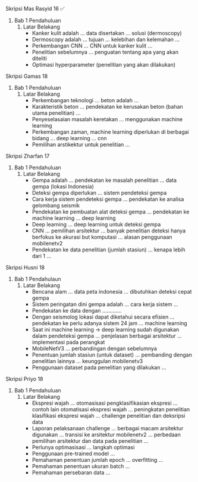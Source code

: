Skripsi Mas Rasyid 16 ✅
1. Bab 1 Pendahuluan
	1. Latar Belakang
	   - Kanker kulit adalah ... data disertakan ... solusi (dermoscopy)
	   - Dermoscopy adalah ... tujuan ... kelebihan dan kelemahan ... 
	   - Perkembangan CNN ... CNN untuk kanker kulit ... 
	   - Penelitian sebelumnya ... penguatan tentang apa yang akan diteliti
	   - Optimasi hyperparameter (penelitian yang akan dilakukan)

Skripsi Gamas 18
1. Bab 1 Pendahuluan
	1. Latar Belakang
	   - Perkembangan teknologi ... beton adalah ...
	   - Karakteristik beton ... pendekatan ke kerusakan beton (bahan utama penelitian) ...
	   - Penyeselasaian masalah keretakan ... menggunakan machine learning
	   - Perkembangan zaman, machine learning diperlukan di berbagai bidang ... deep learning ... cnn 
	   - Pemilihan arstikektur untuk penelitian ... 

Skripsi Zharfan 17
1. Bab 1 Pendahuluan
	1. Latar Belakang
	   - Gempa adalah ... pendekatan ke masalah penelitian ... data gempa (lokasi Indonesia)
	   - Deteksi gempa diperlukan ... sistem pendeteksi gempa
	   - Cara kerja sistem pendeteksi gempa ... pendekatan ke analisa gelombang seismik
	   - Pendekatan ke pembuatan alat deteksi gempa ... pendekatan ke machine learning ... deep learning
	   - Deep learning ... deep learning untuk deteksi gempa
	   - CNN ... pemilihan arsitektur ... banyak penelitian deteksi hanya berfokus ke akurasi but komputasi ... alasan penggunaan mobilenetv2
	   - Pendekatan ke data penelitian (jumlah stasiun) ... kenapa lebih dari 1 ... 

Skripsi Husni 18
1. Bab 1 Pendahulaun
	1. Latar Belakang
	   - Bencana alam ... data peta indonesia ... dibutuhkan deteksi cepat gempa
	   - Sistem peringatan dini gempa adalah ... cara kerja sistem ...
	   - Pendekatan ke data dengan  ............. 
	   - Dengan seismolog lokasi dapat diketahui secara efisien ... pendekatan ke perlu adanya sistem 24 jam ... machine learning
	   - Saat ini machine learning -> deep learning sudah digunakan dalam pendeteksi gempa ... penjelasan berbagai arsitektur ... implementasi pada perangkat 
	   - MobileNetV3 ... perbandingan dengan sebelumnya 
	   - Penentuan jumlah stasiun (untuk dataset) ... pembanding dengan penelitian lainnya ... keunggulan mobilenetv3
	   - Penggunaan dataset pada penelitian yang dilakukan ... 

Skripsi Priyo 18
1. Bab 1 Pendahuluan
	1. Latar Belakang
	   - Ekspresi wajah ... otomasisasi pengklasifikasian ekspresi ... contoh lain otomatisasi ekspresi wajah ... peningkatan penelitian klasifikasi ekspresi wajah ... challenge penelitian dan deksripsi data
	   - Laporan pelaksanaan challenge ... berbagai macam arsitektur digunakan ... transisi ke arsitektur mobilenetv2 ... perbedaan pemilihan arsitektur dan data pada penelitian ... 
	   - Perlunya optimasisasi ... langkah optimasi
	   - Penggunaan pre-trained model ... 
	   - Pemahaman penentuan jumlah epoch ... overfitting ... 
	   - Pemahaman penentuan ukuran batch ...
	   - Pemahaman persebaran data ... 
